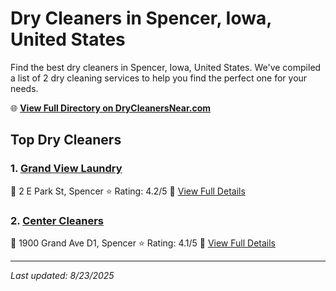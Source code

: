 # Dry Cleaners in Spencer, Iowa, United States

Find the best dry cleaners in Spencer, Iowa, United States. We've compiled a list of 2 dry cleaning services to help you find the perfect one for your needs.

🌐 **[View Full Directory on DryCleanersNear.com](https://drycleanersnear.com/city/US/Iowa/Spencer)**

## Top Dry Cleaners

### 1. [Grand View Laundry](https://drycleanersnear.com/dryCleaner/688ace26bd9156e46277d74b/grand-view-laundry)
📍 2 E Park St, Spencer
⭐ Rating: 4.2/5
🔗 [View Full Details](https://drycleanersnear.com/dryCleaner/688ace26bd9156e46277d74b/grand-view-laundry)

### 2. [Center Cleaners](https://drycleanersnear.com/dryCleaner/688ace25bd9156e46277d70d/center-cleaners)
📍 1900 Grand Ave D1, Spencer
⭐ Rating: 4.1/5
🔗 [View Full Details](https://drycleanersnear.com/dryCleaner/688ace25bd9156e46277d70d/center-cleaners)


---

*Last updated: 8/23/2025*
